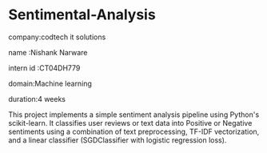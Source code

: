 # Sentimental-Analysis
company:codtech it solutions

name :Nishank Narware

intern id :CT04DH779

domain:Machine learning

duration:4 weeks

This project implements a simple sentiment analysis pipeline using Python's scikit-learn. It classifies user reviews or text data into Positive or Negative sentiments using a combination of text preprocessing, TF-IDF vectorization, and a linear classifier (SGDClassifier with logistic regression loss).
